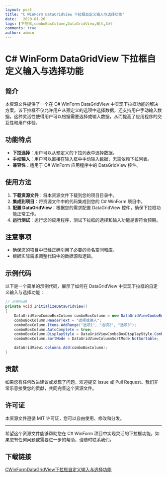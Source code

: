 ```yaml
---
layout: post
title: "C WinForm DataGridView 下拉框自定义输入与选择功能"
date:   2020-01-26
tags: [下拉框,comboBoxColumn,DataGridView,输入,C#]
comments: true
author: admin
---
```

# C# WinForm DataGridView 下拉框自定义输入与选择功能

## 简介

本资源文件提供了一个在 C# WinForm DataGridView 中实现下拉框功能的解决方案。该下拉框不仅允许用户从预定义的选项中选择数据，还支持用户手动输入数据。这种灵活性使得用户可以根据需要选择或输入数据，从而提高了应用程序的交互性和用户体验。

## 功能特点

- **下拉选择**：用户可以从预定义的下拉列表中选择数据。
- **手动输入**：用户可以直接在输入框中手动输入数据，无需依赖下拉列表。
- **兼容性**：适用于 C# WinForm 应用程序中的 DataGridView 控件。

## 使用方法

1. **下载资源文件**：将本资源文件下载到您的项目目录中。
2. **集成到项目**：将资源文件中的代码集成到您的 C# WinForm 项目中。
3. **配置 DataGridView**：根据您的需求配置 DataGridView 控件，确保下拉框功能正常工作。
4. **运行测试**：运行您的应用程序，测试下拉框的选择和输入功能是否符合预期。

## 注意事项

- 确保您的项目中已经正确引用了必要的命名空间和库。
- 根据实际需求调整代码中的数据源和逻辑。

## 示例代码

以下是一个简单的示例代码，展示了如何在 DataGridView 中实现下拉框的自定义输入与选择功能：

```csharp
// 示例代码
private void InitializeDataGridView()
{
    DataGridViewComboBoxColumn comboBoxColumn = new DataGridViewComboBoxColumn();
    comboBoxColumn.HeaderText = "选择或输入";
    comboBoxColumn.Items.AddRange("选项1", "选项2", "选项3");
    comboBoxColumn.AutoComplete = true;
    comboBoxColumn.DisplayStyle = DataGridViewComboBoxDisplayStyle.ComboBox;
    comboBoxColumn.SortMode = DataGridViewColumnSortMode.NotSortable;

    dataGridView1.Columns.Add(comboBoxColumn);
}
```

## 贡献

如果您有任何改进建议或发现了问题，欢迎提交 Issue 或 Pull Request。我们非常乐意接受您的贡献，共同完善这个资源文件。

## 许可证

本资源文件遵循 MIT 许可证，您可以自由使用、修改和分发。

---

希望这个资源文件能够帮助您在 C# WinForm 项目中实现灵活的下拉框功能。如果您有任何问题或需要进一步的帮助，请随时联系我们。

## 下载链接

[CWinFormDataGridView下拉框自定义输入与选择功能](https://pan.quark.cn/s/5bfa0f137543)